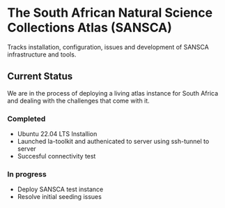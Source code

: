 # The South African Natural Science Collections Atlas (SANSCA)

Tracks installation, configuration, issues and development of SANSCA infrastructure and tools.

## Current Status

We are in the process of deploying a living atlas instance for South Africa and dealing with the challenges that come with it.

### Completed

* Ubuntu 22.04 LTS Installion
* Launched la-toolkit and authenicated to server using ssh-tunnel to server
* Succesful connectivity test

### In progress

* Deploy SANSCA test instance
* Resolve initial seeding issues
